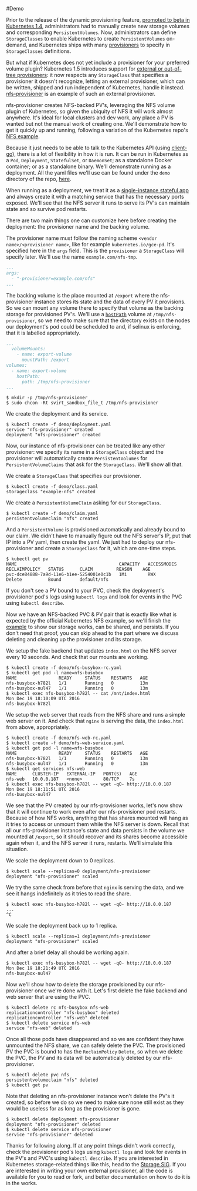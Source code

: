 #Demo

Prior to the release of the dynamic provisioning feature, [promoted to beta in Kubernetes 1.4](http://blog.kubernetes.io/2016/10/dynamic-provisioning-and-storage-in-kubernetes.html), administrators had to manually create new storage volumes and corresponding `PersistentVolumes`. Now, administrators can define `StorageClasses` to enable Kubernetes to create `PersistentVolumes` on-demand, and Kubernetes ships with many [provisioners](http://kubernetes.io/docs/user-guide/persistent-volumes/#provisioner) to specify in `StorageClasses` definitions.

But what if Kubernetes does not yet include a provisioner for your preferred volume plugin? Kubernetes 1.5 introduces support for [external or out-of-tree provisioners](https://github.com/kubernetes/kubernetes/pull/30285): it now respects any `StorageClass` that specifies a provisioner it doesn't recognize, letting an external provisioner, which can be written, shipped and run independent of Kubernetes, handle it instead. [nfs-provisioner](https://github.com/kubernetes-incubator/nfs-provisioner) is an example of such an external provisioner. 

nfs-provisioner creates NFS-backed PV's, leveraging the NFS volume plugin of Kubernetes, so given the ubiquity of NFS it will work almost anywhere. It's ideal for local clusters and dev work, any place a PV is wanted but not the manual work of creating one. We'll demonstrate how to get it quickly up and running, following a variation of the Kubernetes repo's [NFS example](https://github.com/kubernetes/kubernetes/tree/release-1.5/examples/volumes/nfs).

Because it just needs to be able to talk to the Kubernetes API (using [client-go](https://github.com/kubernetes/client-go)), there is a lot of flexibility in how it is run. It can be run in Kubernetes as a `Pod`, `Deployment`, `StatefulSet`, or `DaemonSet`; as a standalone Docker container; or as a standalone binary. We'll demonstrate running as a deployment. All the yaml files we'll use can be found under the `demo` directory of the repo, [here](https://github.com/kubernetes-incubator/nfs-provisioner/tree/master/demo).

When running as a deployment, we treat it as a [single-instance stateful app](http://kubernetes.io/docs/tutorials/stateful-application/run-stateful-application/) and always create it with a matching service that has the necessary ports exposed. We'll see that the NFS server it runs to serve its PV's  can maintain state and so survive pod restarts.

There are two main things one can customize here before creating the deployment: the provisioner name and the backing volume.

The provisioner name must follow the naming scheme `<vendor name>/<provisioner name>`, like for example `kubernetes.io/gce-pd`. It's specified here in the `args` field. This is the `provisioner` a `StorageClass` will specify later. We'll use the name `example.com/nfs-tmp`.

```yaml
...
args:
  - "-provisioner=example.com/nfs"
...
```

The backing volume is the place mounted at `/export` where the nfs-provisioner instance stores its state and the data of every PV it provisions. So we can mount any volume there to specify that volume as the backing storage for provisioned PV's. We'll use a [`hostPath`](http://kubernetes.io/docs/user-guide/volumes/#hostpath) volume at `/tmp/nfs-provisioner`, so we need to make sure that the directory exists on the nodes our deployment's pod could be scheduled to and, if selinux is enforcing, that it is labelled appropriately.

```yaml
...
  volumeMounts:
    - name: export-volume
      mountPath: /export
volumes:
  - name: export-volume
    hostPath:
      path: /tmp/nfs-provisioner
...
```

```console
$ mkdir -p /tmp/nfs-provisioner
$ sudo chcon -Rt svirt_sandbox_file_t /tmp/nfs-provisioner
```

We create the deployment and its service.

```console
$ kubectl create -f demo/deployment.yaml
service "nfs-provisioner" created
deployment "nfs-provisioner" created
```

Now, our instance of nfs-provisioner can be treated like any other provisioner: we specify its name in a `StorageClass` object and the provisioner will automatically create `PersistentVolumes` for `PersistentVolumeClaims` that ask for the `StorageClass`. We'll show all that.

We create a `StorageClass` that specifies our provisioner.

```console
$ kubectl create -f demo/class.yaml
storageclass "example-nfs" created
```

We create a `PersistentVolumeClaim` asking for our `StorageClass`.

```console
$ kubectl create -f demo/claim.yaml
persistentvolumeclaim "nfs" created
```

And a `PersistentVolume` is provisioned automatically and already bound to our claim. We didn't have to manually figure out the NFS server's IP, put that IP into a PV yaml, then create the yaml. We just had to deploy our nfs-provisioner and create a `StorageClass` for it, which are one-time steps.

```console
$ kubectl get pv
NAME                                       CAPACITY   ACCESSMODES   RECLAIMPOLICY   STATUS      CLAIM         REASON    AGE
pvc-dce84888-7a9d-11e6-b1ee-5254001e0c1b   1Mi        RWX           Delete          Bound       default/nfs        
```

If you don't see a PV bound to your PVC, check the deployment's provisioner pod's logs using `kubectl logs` and look for events in the PVC using `kubectl describe`.

Now we have an NFS-backed PVC & PV pair that is exactly like what is expected by the official Kubernetes NFS example, so we'll finish the [example](https://github.com/kubernetes/kubernetes/tree/release-1.5/examples/volumes/nfs#setup-the-fake-backend) to show our storage works, can be shared, and persists. If you don't need that proof, you can skip ahead to the part where we discuss deleting and cleaning up the provisioner and its storage.

We setup the fake backend that updates `index.html` on the NFS server every 10 seconds. And check that our mounts are working.

```console
$ kubectl create -f demo/nfs-busybox-rc.yaml
$ kubectl get pod -l name=nfs-busybox
NAME                READY     STATUS    RESTARTS   AGE
nfs-busybox-h782l   1/1       Running   0          13m
nfs-busybox-nul47   1/1       Running   0          13m
$ kubectl exec nfs-busybox-h782l -- cat /mnt/index.html
Mon Dec 19 18:10:09 UTC 2016
nfs-busybox-h782l
```

We setup the web server that reads from the NFS share and runs a simple web server on it. And check that `nginx` is serving the data, the `index.html` from above, appropriately.

```console
$ kubectl create -f demo/nfs-web-rc.yaml
$ kubectl create -f demo/nfs-web-service.yaml
$ kubectl get pod -l name=nfs-busybox
NAME                READY     STATUS    RESTARTS   AGE
nfs-busybox-h782l   1/1       Running   0          13m
nfs-busybox-nul47   1/1       Running   0          13m
$ kubectl get services nfs-web
NAME      CLUSTER-IP   EXTERNAL-IP   PORT(S)   AGE
nfs-web   10.0.0.187   <none>        80/TCP    7s
$ kubectl exec nfs-busybox-h782l -- wget -qO- http://10.0.0.187
Mon Dec 19 18:11:51 UTC 2016
nfs-busybox-nul47
```

We see that the PV created by our nfs-provisioner works, let's now show that it will continue to work even after our nfs-provisioner pod restarts. Because of how NFS works, anything that has shares mounted will hang as it tries to access or unmount them while the NFS server is down. Recall that all our nfs-provisioner instance's state and data persists in the volume we mounted at `/export`, so it should recover and its shares become accessible again when it, and the NFS server it runs, restarts. We'll simulate this situation.

We scale the deployment down to 0 replicas.

```console
$ kubectl scale --replicas=0 deployment/nfs-provisioner
deployment "nfs-provisioner" scaled
```

We try the same check from before that `nginx` is serving the data, and we see it hangs indefinitely as it tries to read the share.

```console
$ kubectl exec nfs-busybox-h782l -- wget -qO- http://10.0.0.187
...
^C
```

We scale the deployment back up to 1 replica.

```console
$ kubectl scale --replicas=1 deployment/nfs-provisioner
deployment "nfs-provisioner" scaled
```

And after a brief delay all should be working again.

```console
$ kubectl exec nfs-busybox-h782l -- wget -qO- http://10.0.0.187
Mon Dec 19 18:21:49 UTC 2016
nfs-busybox-nul47
```

Now we'll show how to delete the storage provisioned by our nfs-provisioner once we're done with it. Let's first delete the fake backend and web server that are  using the PVC.

```console
$ kubectl delete rc nfs-busybox nfs-web
replicationcontroller "nfs-busybox" deleted
replicationcontroller "nfs-web" deleted
$ kubectl delete service nfs-web
service "nfs-web" deleted
```

Once all those pods have disappeared and so we are confident they have unmounted the NFS share, we can safely delete the PVC. The provisioned PV the PVC is bound to has the `ReclaimPolicy` `Delete`, so when we delete the PVC, the PV and its data will be automatically deleted by our nfs-provisioner.

```console
$ kubectl delete pvc nfs
persistentvolumeclaim "nfs" deleted
$ kubectl get pv
```

Note that deleting an nfs-provisioner instance won't delete the PV's it created, so before we do so we need to make sure none still exist as they would be useless for as long as the provisioner is gone.

```console
$ kubectl delete deployment nfs-provisioner
deployment "nfs-provisioner" deleted
$ kubectl delete service nfs-provisioner
service "nfs-provisioner" deleted
```

Thanks for following along. If at any point things didn't work correctly, check the provisioner pod's logs using `kubectl logs` and look for events in the PV's and PVC's using `kubectl describe`. If you are interested in Kubernetes storage-related things like this, head to the [Storage SIG](http://blog.kubernetes.io/2016/10/dynamic-provisioning-and-storage-in-kubernetes.html). If you are interested in writing your own external provisioner, all the code is available for you to read or fork, and better documentation on how to do it is in the works.

